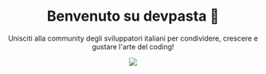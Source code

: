 <div align="center">

# Benvenuto su devpasta 🍝
  
Unisciti alla community degli sviluppatori italiani per condividere, crescere e gustare l'arte del coding!

<a href="[https://www.buymeacoffee.com/francescobianco](https://github.com/orgs/devpasta/discussions)"><img src="https://dabuttonfactory.com/button.png?t=Entra+nella+Community&f=Ubuntu-Bold&ts=26&tc=fff&hp=45&vp=20&c=11&bgt=unicolored&bgc=15d798&bs=2&bc=569" /></a>

</div>

